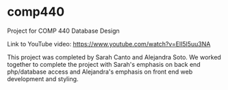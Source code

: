 # comp440
Project for COMP 440 Database Design

Link to YouTube video:
https://www.youtube.com/watch?v=ElI5l5uu3NA

This project was completed by Sarah Canto and Alejandra Soto.
We worked together to complete the project with Sarah's emphasis on back end php/database access
and Alejandra's emphasis on front end web development and styling.
